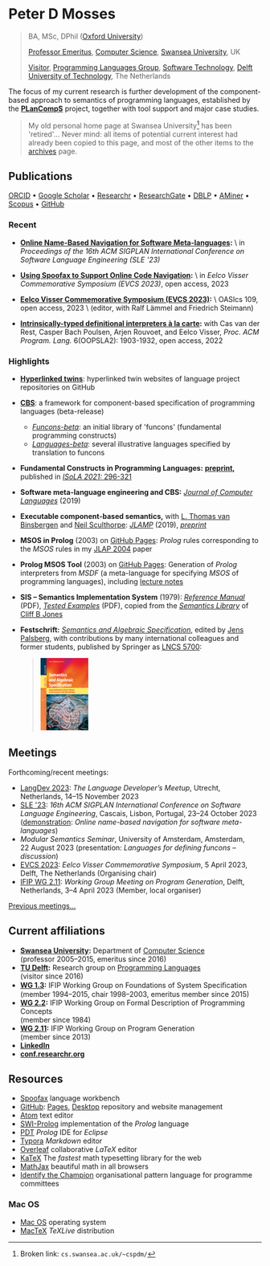 # Peter D Mosses

> BA, MSc, DPhil ([Oxford University](https://www.ox.ac.uk/))
>
> [Professor Emeritus](https://www.swansea.ac.uk/staff/science/compsci/mosses-p-d/), [Computer Science](https://www.swansea.ac.uk/compsci/), [Swansea University](http://www.swansea.ac.uk/), UK
>
> [Visitor](https://www.tudelft.nl/en/staff/p.d.mosses/), [Programming Languages Group](https://pl.ewi.tudelft.nl), [Software Technology](https://www.tudelft.nl/en/eemcs/the-faculty/departments/software-technology/), [Delft University of Technology](https://www.tudelft.nl/en/), The Netherlands

The focus of my current research is further development of the component-based approach to semantics of programming languages, established by the **[PLanCompS](https://plancomps.github.io)** project, together with tool support and major case studies.

> My old personal home page at Swansea University[^cspdm] has been 'retired'…
> Never mind: all items of potential current interest had already been copied to this page,
> and most of the other items to the [archives](archives.md) page.

[^cspdm]: Broken link: `cs.swansea.ac.uk/~cspdm/`

## Publications

[ORCID](https://orcid.org/0000-0002-5826-7520) • [Google Scholar](https://scholar.google.co.uk/citations?user=fIK8JS8AAAAJ) • [Researchr](https://researchr.org/profile/peterdmosses) • [ResearchGate](https://www.researchgate.net/profile/Peter_Mosses) • [DBLP](https://dblp.org/pid/m/PeterDMosses) • [AMiner](https://aminer.org/profile/53f439bbdabfaeee229c9f29) • [Scopus](https://www.scopus.com/authid/detail.uri?authorId=6701810942) • [GitHub](https://github.com/pdmosses)

### Recent

- **[Online Name-Based Navigation for Software Meta-languages](papers/Mosses2023ONN/sle23-final.pdf "PDF"):** \\
  in *Proceedings of the 16th ACM SIGPLAN International Conference on Software Language Engineering (SLE '23)* 

- **[Using Spoofax to Support Online Code Navigation](https://doi.org/10.4230/OASIcs.EVCS.2023.21):** \\
  in *Eelco Visser Commemorative Symposium (EVCS 2023)*, open access, 2023

- **[Eelco Visser Commemorative Symposium (EVCS 2023)](https://www.dagstuhl.de/dagpub/978-3-95977-267-9):** \\
  OASIcs 109, open access, 2023 \\
  (editor, with 	Ralf Lämmel and Friedrich Steimann)

- **[Intrinsically-typed definitional interpreters à la carte](https://doi.org/10.1145/3563355):** with
  Cas van der Rest, Casper Bach Poulsen, Arjen Rouvoet, and Eelco Visser,
  *Proc. ACM Program. Lang.* 6(OOPSLA2): 1903-1932, open access, 2022

### Highlights

- **[Hyperlinked twins](https://pdmosses.github.io/hyperlinked-twins/)**:
  hyperlinked twin websites of language project repositories on GitHub

- **[CBS](https://plancomps.github.io/CBS-beta/)**:
  a framework for component-based specification of programming languages (beta-release)

  - [*Funcons-beta*](https://plancomps.github.io/CBS-beta/docs/Funcons-beta): an initial library of 'funcons' (fundamental programming constructs)
  - [*Languages-beta*](https://plancomps.github.io/CBS-beta/docs/Languages-beta): several illustrative languages specified by translation to funcons

- **Fundamental Constructs in Programming Languages:**
  **[preprint](https://arxiv.org/abs/2107.10545),** published in [*ISoLA 2021:* 296-321](https://doi.org/10.1007/978-3-030-89159-6_19)

- **Software meta-language engineering and CBS:** *[Journal of Computer Languages](https://doi.org/10.1016/j.jvlc.2018.11.003)* (2019)

- **Executable component-based semantics,** with [L. Thomas van Binsbergen](https://www.cwi.nl/people/thomas-van-binsbergen) and [Neil Sculthorpe](http://neilsculthorpe.com): *[JLAMP](https://doi.org/10.1016/j.jlamp.2018.12.004)* (2019), *[preprint](papers/Binsbergen2019ECBS)*

- **MSOS in Prolog** (2003) on [GitHub Pages](https://pdmosses.github.io/msos-in-prolog): *Prolog* rules corresponding to the *MSOS* rules in my [JLAP 2004](papers/Mosses2004MSOS) paper

- **Prolog MSOS Tool** (2003) on [GitHub Pages](https://pdmosses.github.io/prolog-msos-tool): Generation of *Prolog* interpreters from *MSDF* (a meta-language for specifying *MSOS* of programming languages), including [lecture notes](https://github.com/pdmosses/prolog-msos-tool/blob/master/Notes.pdf)

- **SIS – Semantics Implementation System** (1979): *[Reference Manual](http://cs.swansea.ac.uk/~cspdm/pub/DAIMI-MD-30.pdf)* (PDF), *[Tested Examples](http://cs.swansea.ac.uk/~cspdm/pub/DAIMI-MD-33.pdf)* (PDF), copied from the *[Semantics Library](http://homepages.cs.ncl.ac.uk/cliff.jones/semantics-library/)* of [Cliff B Jones](http://homepages.cs.ncl.ac.uk/cliff.jones/)

- **Festschrift:** [*Semantics and Algebraic Specification*](https://www.springer.com/computer/foundations/book/978-3-642-04163-1), edited by [Jens Palsberg](https://www.cs.ucla.edu/~palsberg/), with contributions by many international colleagues and former students, published by Springer as  [LNCS 5700](https://www.springer.com/computer/foundations/book/978-3-642-04163-1):

  > [![img](images/festschrift-cover.jpg)](http://www.springer.com/computer/foundations/book/978-3-642-04163-1)

## Meetings

Forthcoming/recent meetings:

- [LangDev 2023](http://langdevcon.org):
  *The Language Developer’s Meetup*, Utrecht, Netherlands, 14–15 November 2023
- [SLE '23](https://2023.splashcon.org/home/sle-2023):
  *16th ACM SIGPLAN International Conference on Software Language Engineering*,
  Cascais, Lisbon, Portugal, 23–24 October 2023
  ([demonstration](https://2023.splashcon.org/details/sle-2023/17/Online-Name-Based-Navigation-for-Software-Meta-languages):
  *Online name-based navigation for software meta-languages*)
- *Modular Semantics Seminar*,
  University of Amsterdam, Amsterdam, 22 August 2023
  (presentation: *Languages for defining funcons – discussion*)
- [EVCS 2023](https://symposium.eelcovisser.org):
  *Eelco Visser Commemorative Symposium*,
  5 April 2023, Delft, The Netherlands
  (Organising chair)
- [IFIP WG 2.11](https://wiki.hh.se/wg211/index.php?title=WG211/M20Schedule):
  *Working Group Meeting on Program Generation*, Delft, Netherlands, 3–4 April 2023
  (Member, local organiser)

[Previous meetings…](archives#previous-meetings)

## Current affiliations

- **[Swansea University](https://www.swansea.ac.uk/):** Department of [Computer Science](https://www.swansea.ac.uk/compsci/)  
  (professor 2005–2015, emeritus since 2016)
- **[TU Delft](https://www.tudelft.nl/en/):** Research group on [Programming Languages](https://pl.ewi.tudelft.nl)  
  (visitor since 2016)
- **[WG 1.3](http://ifipwg13.informatik.uni-bremen.de/):** IFIP Working Group on Foundations of System Speciﬁcation  
  (member 1994–2015, chair 1998–2003, emeritus member since 2015)
- **[WG 2.2](http://wg22.labri.fr/):** IFIP Working Group on Formal Description of Programming Concepts  
  (member since 1984)
- **[WG 2.11](https://wiki.hh.se/wg211/):** IFIP Working Group on Program Generation  
  (member since 2013)
- **[LinkedIn](https://www.linkedin.com/in/pdmosses/)**
- **[conf.researchr.org](https://conf.researchr.org/profile/peterdmosses)**

## Resources

- [Spoofax](https://spoofax.dev) language workbench
- [GitHub](https://github.com): [Pages](https://pages.github.com), [Desktop](https://desktop.github.com) repository and website management
- [Atom](https://atom.io/) text editor
- [SWI-Prolog](https://www.swi-prolog.org/) implementation of the *Prolog* language
- [PDT](https://sewiki.iai.uni-bonn.de/research/pdt/) *Prolog* IDE for *Eclipse*
- [Typora](https://typora.io) *Markdown* editor
- [Overleaf](https://www.overleaf.com) collaborative *LaTeX* editor
- [KaTeX](https://katex.org) The *fastest* math typesetting library for the web
- [MathJax](https://www.mathjax.org) beautiful math in all browsers
- [Identify the Champion](http://www.iam.unibe.ch/~oscar/Champion/) organisational pattern language for programme committees

### Mac OS

- [Mac OS](https://www.apple.com/macos/) operating system
- [MacTeX](https://www.tug.org/mactex/) *TeXLive* distribution
